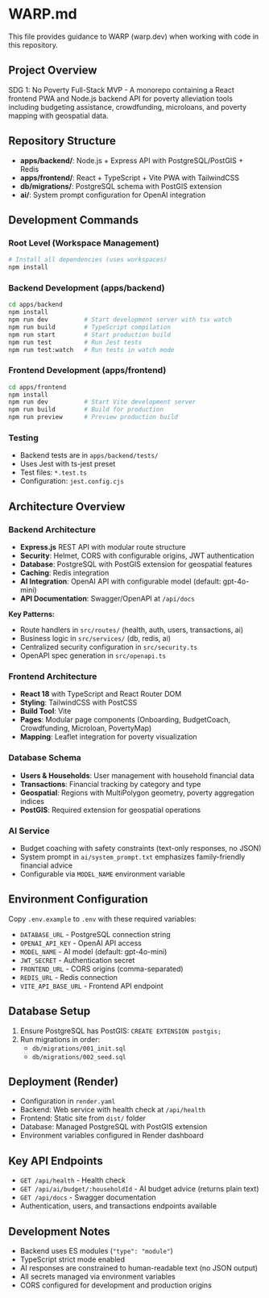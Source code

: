 # WARP.md

This file provides guidance to WARP (warp.dev) when working with code in this repository.

## Project Overview

SDG 1: No Poverty Full-Stack MVP - A monorepo containing a React frontend PWA and Node.js backend API for poverty alleviation tools including budgeting assistance, crowdfunding, microloans, and poverty mapping with geospatial data.

## Repository Structure

- **apps/backend/**: Node.js + Express API with PostgreSQL/PostGIS + Redis
- **apps/frontend/**: React + TypeScript + Vite PWA with TailwindCSS
- **db/migrations/**: PostgreSQL schema with PostGIS extension
- **ai/**: System prompt configuration for OpenAI integration

## Development Commands

### Root Level (Workspace Management)
```bash
# Install all dependencies (uses workspaces)
npm install
```

### Backend Development (apps/backend)
```bash
cd apps/backend
npm install
npm run dev          # Start development server with tsx watch
npm run build        # TypeScript compilation
npm run start        # Start production build
npm run test         # Run Jest tests
npm run test:watch   # Run tests in watch mode
```

### Frontend Development (apps/frontend)
```bash
cd apps/frontend
npm install
npm run dev          # Start Vite development server
npm run build        # Build for production
npm run preview      # Preview production build
```

### Testing
- Backend tests are in `apps/backend/tests/`
- Uses Jest with ts-jest preset
- Test files: `*.test.ts`
- Configuration: `jest.config.cjs`

## Architecture Overview

### Backend Architecture
- **Express.js** REST API with modular route structure
- **Security**: Helmet, CORS with configurable origins, JWT authentication
- **Database**: PostgreSQL with PostGIS extension for geospatial features
- **Caching**: Redis integration
- **AI Integration**: OpenAI API with configurable model (default: gpt-4o-mini)
- **API Documentation**: Swagger/OpenAPI at `/api/docs`

**Key Patterns:**
- Route handlers in `src/routes/` (health, auth, users, transactions, ai)
- Business logic in `src/services/` (db, redis, ai)
- Centralized security configuration in `src/security.ts`
- OpenAPI spec generation in `src/openapi.ts`

### Frontend Architecture  
- **React 18** with TypeScript and React Router DOM
- **Styling**: TailwindCSS with PostCSS
- **Build Tool**: Vite
- **Pages**: Modular page components (Onboarding, BudgetCoach, Crowdfunding, Microloan, PovertyMap)
- **Mapping**: Leaflet integration for poverty visualization

### Database Schema
- **Users & Households**: User management with household financial data
- **Transactions**: Financial tracking by category and type
- **Geospatial**: Regions with MultiPolygon geometry, poverty aggregation indices
- **PostGIS**: Required extension for geospatial operations

### AI Service
- Budget coaching with safety constraints (text-only responses, no JSON)
- System prompt in `ai/system_prompt.txt` emphasizes family-friendly financial advice
- Configurable via `MODEL_NAME` environment variable

## Environment Configuration

Copy `.env.example` to `.env` with these required variables:
- `DATABASE_URL` - PostgreSQL connection string
- `OPENAI_API_KEY` - OpenAI API access
- `MODEL_NAME` - AI model (default: gpt-4o-mini)
- `JWT_SECRET` - Authentication secret
- `FRONTEND_URL` - CORS origins (comma-separated)
- `REDIS_URL` - Redis connection
- `VITE_API_BASE_URL` - Frontend API endpoint

## Database Setup

1. Ensure PostgreSQL has PostGIS: `CREATE EXTENSION postgis;`
2. Run migrations in order:
   - `db/migrations/001_init.sql`
   - `db/migrations/002_seed.sql`

## Deployment (Render)

- Configuration in `render.yaml`
- Backend: Web service with health check at `/api/health`
- Frontend: Static site from `dist/` folder
- Database: Managed PostgreSQL with PostGIS extension
- Environment variables configured in Render dashboard

## Key API Endpoints

- `GET /api/health` - Health check
- `GET /api/ai/budget/:householdId` - AI budget advice (returns plain text)
- `GET /api/docs` - Swagger documentation
- Authentication, users, and transactions endpoints available

## Development Notes

- Backend uses ES modules (`"type": "module"`)
- TypeScript strict mode enabled
- AI responses are constrained to human-readable text (no JSON output)
- All secrets managed via environment variables
- CORS configured for development and production origins